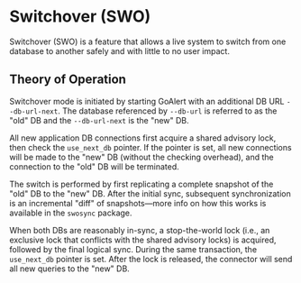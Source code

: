 # Switchover (SWO)

Switchover (SWO) is a feature that allows a live system to switch from one database to another safely and with little to no user impact.

## Theory of Operation

Switchover mode is initiated by starting GoAlert with an additional DB URL `--db-url-next`. The database referenced by `--db-url` is referred to as the "old" DB and the `--db-url-next` is the "new" DB.

All new application DB connections first acquire a shared advisory lock, then check the `use_next_db` pointer. If the pointer is set, all new connections will be made to the "new" DB (without the checking overhead), and the connection to the "old" DB will be terminated.

The switch is performed by first replicating a complete snapshot of the "old" DB to the "new" DB. After the initial sync, subsequent synchronization is an incremental "diff" of snapshots—more info on how this works is available in the `swosync` package.

When both DBs are reasonably in-sync, a stop-the-world lock (i.e., an exclusive lock that conflicts with the shared advisory locks) is acquired, followed by the final logical sync. During the same transaction, the `use_next_db` pointer is set. After the lock is released, the connector will send all new queries to the "new" DB.
